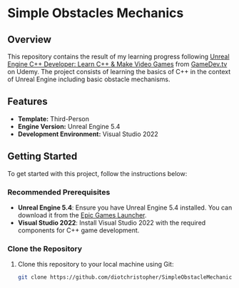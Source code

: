 # Simple Obstacles Mechanics

## Overview

This repository contains the result of my learning progress following [Unreal Engine C++ Developer: Learn C++ & Make Video Games](https://www.udemy.com/course/unrealcourse/?couponCode=SKILLS4SALE) from [GameDev.tv](https://www.udemy.com/user/gamedevtv/) on Udemy. The project consists of learning the basics of C++ in the context of Unreal Engine including basic obstacle mechanisms.

## Features

- **Template:** Third-Person
- **Engine Version:** Unreal Engine 5.4
- **Development Environment:** Visual Studio 2022

## Getting Started

To get started with this project, follow the instructions below:

### Recommended Prerequisites

- **Unreal Engine 5.4**: Ensure you have Unreal Engine 5.4 installed. You can download it from the [Epic Games Launcher](https://www.unrealengine.com/download).
- **Visual Studio 2022**: Install Visual Studio 2022 with the required components for C++ game development.

### Clone the Repository

1. Clone this repository to your local machine using Git:

   ```bash
   git clone https://github.com/diotchristopher/SimpleObstacleMechanics.git

